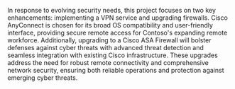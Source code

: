 In response to evolving security needs, this project focuses on two key enhancements: implementing a VPN service and upgrading firewalls. Cisco AnyConnect is chosen for its broad OS compatibility and user-friendly interface, providing secure remote access for Contoso's expanding remote workforce. Additionally, upgrading to a Cisco ASA Firewall will bolster defenses against cyber threats with advanced threat detection and seamless integration with existing Cisco infrastructure. These upgrades address the need for robust remote connectivity and comprehensive network security, ensuring both reliable operations and protection against emerging cyber threats.
